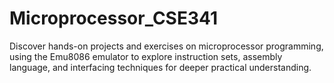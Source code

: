 # Microprocessor_CSE341
Discover hands-on projects and exercises on microprocessor programming, using the Emu8086 emulator to explore instruction sets, assembly language, and interfacing techniques for deeper practical understanding.
